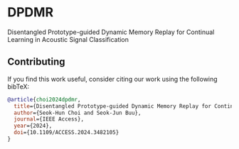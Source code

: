 # DPDMR
Disentangled Prototype-guided Dynamic Memory Replay for Continual Learning in Acoustic Signal Classification

## Contributing

If you find this work useful, consider citing our work using the following bibTeX:

```bibtex
@article{choi2024dpdmr,
  title={Disentangled Prototype-guided Dynamic Memory Replay for Continual Learning in Acoustic Signal Classification},
  author={Seok-Hun Choi and Seok-Jun Buu},
  journal={IEEE Access},
  year={2024},
  doi={10.1109/ACCESS.2024.3482105}
}
